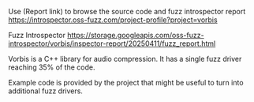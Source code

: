 Use (Report link) to browse the source code and fuzz introspector report https://introspector.oss-fuzz.com/project-profile?project=vorbis

Fuzz Introspector
https://storage.googleapis.com/oss-fuzz-introspector/vorbis/inspector-report/20250411/fuzz_report.html

Vorbis is a C++ library for audio compression.   It has a single fuzz driver reaching 35% of the code.

Example code is provided by the project that might be useful to turn into additional fuzz drivers.